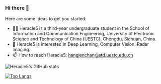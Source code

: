 ### Hi there 👋

Here are some ideas to get you started:

- 👨‍💻 Heracle5 is a third-year undergraduate student in the School of Information and Communication Engineering, University of Electronic Science and Technology of China (UESTC),         Chengdu, Sichuan, China. 
- 📕 Heracle5 is interested in Deep Learning, Computer Vision, Radar Imaging.
- 📫 How to reach Heracle5: hangjenchan@std.uestc.edu.cn

![Heracle5's GitHub stats](https://github-readme-stats.vercel.app/api?username=Heracle5&count_private=true)

[![Top Langs](https://github-readme-stats.vercel.app/api/top-langs/?username=Heracle5)](https://github.com/Heracle5/github-readme-stats)






